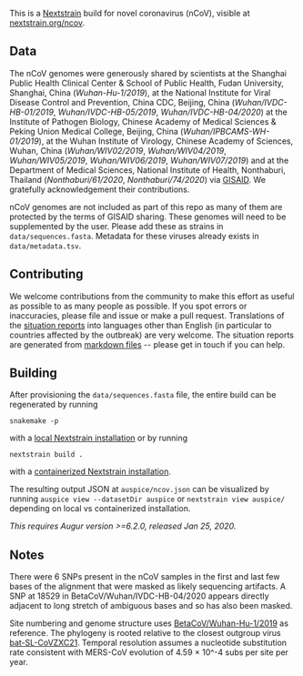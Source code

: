 This is a [Nextstrain](https://nextstrain.org) build for novel coronavirus (nCoV), visible at [nextstrain.org/ncov](https://nextstrain.org/ncov).

## Data

The nCoV genomes were generously shared by scientists at the Shanghai Public Health Clinical Center & School of Public Health, Fudan University, Shanghai, China (*Wuhan-Hu-1/2019*), at the National Institute for Viral Disease Control and Prevention, China CDC, Beijing, China (*Wuhan/IVDC-HB-01/2019*, *Wuhan/IVDC-HB-05/2019*, *Wuhan/IVDC-HB-04/2020*) at the Institute of Pathogen Biology, Chinese Academy of Medical Sciences & Peking Union Medical College, Beijing, China (*Wuhan/IPBCAMS-WH-01/2019*), at the Wuhan Institute of Virology, Chinese Academy of Sciences, Wuhan, China (*Wuhan/WIV02/2019*, *Wuhan/WIV04/2019*, *Wuhan/WIV05/2019*, *Wuhan/WIV06/2019*, *Wuhan/WIV07/2019*) and at the Department of Medical Sciences, National Institute of Health, Nonthaburi, Thailand (*Nonthaburi/61/2020*, *Nonthaburi/74/2020*) via [GISAID](https://gisaid.org). We gratefully acknowledgement their contributions.

nCoV genomes are not included as part of this repo as many of them are protected by the terms of GISAID sharing. These genomes will need to be supplemented by the user. Please add these as strains in `data/sequences.fasta`. Metadata for these viruses already exists in `data/metadata.tsv`.

## Contributing
We welcome contributions from the community to make this effort as useful as possible to as many people as possible. 
If you spot errors or inaccuracies, please file and issue or make a pull request.
Translations of the [situation reports](https://nextstrain.org/narratives/ncov/sit-rep/2020-01-25) into languages other than English (in particular to countries affected by the outbreak) are very welcome. 
The situation reports are generated from [markdown files](https://github.com/nextstrain/ncov/blob/master/narratives/ncov_sit-rep_2020-01-25.md) -- please get in touch if you can help.

## Building

After provisioning the `data/sequences.fasta` file, the entire build can be regenerated by running
```
snakemake -p
```
with a [local Nextstrain installation](https://nextstrain.org/docs/getting-started/local-installation) or by running
```
nextstrain build .
```
with a [containerized Nextstrain installation](https://nextstrain.org/docs/getting-started/container-installation).

The resulting output JSON at `auspice/ncov.json` can be visualized by running `auspice view --datasetDir auspice` or `nextstrain view auspice/` depending on local vs containerized installation.

_This requires Augur version >=6.2.0, released Jan 25, 2020._

## Notes

There were 6 SNPs present in the nCoV samples in the first and last few bases of the alignment that were masked as likely sequencing artifacts. A SNP at 18529 in BetaCoV/Wuhan/IVDC-HB-04/2020 appears directly adjacent to long stretch of ambiguous bases and so has also been masked.

Site numbering and genome structure uses [BetaCoV/Wuhan-Hu-1/2019](https://www.ncbi.nlm.nih.gov/nuccore/MN908947) as reference. The phylogeny is rooted relative to the closest outgroup virus [bat-SL-CoVZXC21](https://www.ncbi.nlm.nih.gov/nuccore/MG772934). Temporal resolution assumes a nucleotide substitution rate consistent with MERS-CoV evolution of 4.59 &times; 10^-4 subs per site per year.
